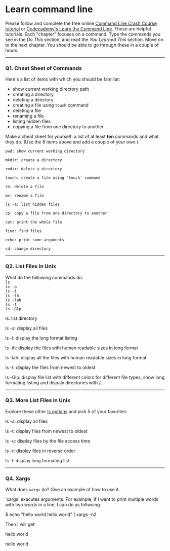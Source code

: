 # Learn command line

Please follow and complete the free online [Command Line Crash Course
tutorial](https://web.archive.org/web/20160708171659/http://cli.learncodethehardway.org/book/) or [Codecademy's Learn the Command Line](https://www.codecademy.com/learn/learn-the-command-line). These are helpful tutorials. Each "chapter" focuses on a command. Type the commands you see in the _Do This_ section, and read the _You Learned This_ section. Move on to the next chapter. You should be able to go through these in a couple of hours.

---

### Q1.  Cheat Sheet of Commands  

Here's a list of items with which you should be familiar:  
* show current working directory path
* creating a directory
* deleting a directory
* creating a file using `touch` command
* deleting a file
* renaming a file
* listing hidden files
* copying a file from one directory to another

Make a cheat sheet for yourself: a list of at least **ten** commands and what they do.  (Use the 8 items above and add a couple of your own.)  

> > 
    pwd: show current working directory
    
    mkdir: create a directory
    
    rmdir: delete a directory
    
    touch: create a file using 'touch' command
    
    rm: delete a file
    
    mv: rename a file
    
    ls -a: list hidden files
    
    cp: copy a file from one directory to another
    
    cat: print the whole file
    
    find: find files
    
    echo: print some arguments
    
    cd: change directory

---

### Q2.  List Files in Unix   

What do the following commands do:  
`ls`  
`ls -a`  
`ls -l`  
`ls -lh`  
`ls -lah`  
`ls -t`  
`ls -Glp`  

> > 

ls: list directory

ls -a: display all files
    
ls -l: display the long format listing
    
ls -lh: display the files with human readable sizes in long format
    
ls -lah: display all the files with human readable sizes in long format
    
ls -t: display the files from newest to oldest
    
ls -Glp: display file list with different colors for different file types, show long formating listing and dispaly directories with /.

---

### Q3.  More List Files in Unix  

Explore these other [ls options](http://www.techonthenet.com/unix/basic/ls.php) and pick 5 of your favorites:

> > 

ls -a: display all files
    
ls -t: display files from newest to oldest

ls -u: display files by the file access time

ls -r: display files in reverse order

ls -l: display long formating list

---

### Q4.  Xargs   

What does `xargs` do? Give an example of how to use it.

> > 
'xargs' exacutes arguments. For example, if I want to print multiple words with two words in a line, I can do as follwoing.

$ echo "hello world hello world" | xargs -n2

Then I will get:

hello world

hello world


 

